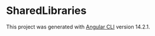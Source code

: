 # SharedLibraries

This project was generated with [Angular CLI](https://github.com/angular/angular-cli) version 14.2.1.



